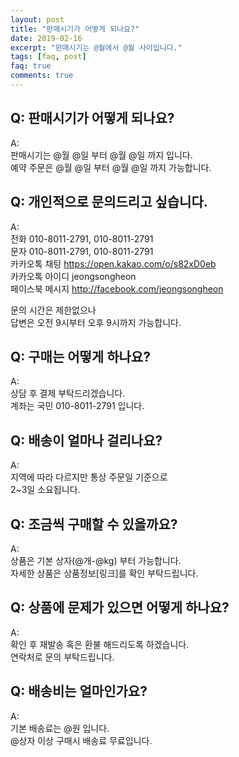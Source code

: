 ```yaml
---
layout: post
title: "판매시기가 어떻게 되나요?"
date: 2019-02-16
excerpt: "판매시기는 @월에서 @월 사이입니다."
tags: [faq, post]
faq: true
comments: true
---
```


## Q: 판매시기가 어떻게 되나요?

A:
<br>
판매시기는 @월 @일 부터 @월 @일 까지 입니다.
<br>
예약 주문은 @월 @일 부터 @월 @일 까지 가능합니다.

## Q: 개인적으로 문의드리고 싶습니다.

A:
<br>
전화 010-8011-2791, 010-8011-2791
<br>
문자 010-8011-2791, 010-8011-2791
<br>
카카오톡 채팅 https://open.kakao.com/o/s82xD0eb
<br>
카카오톡 아이디 jeongsongheon
<br>
페이스북 메시지 http://facebook.com/jeongsongheon

문의 시간은 제한없으나
<br>
답변은 오전 9시부터 오후 9시까지 가능합니다.

## Q: 구매는 어떻게 하나요?

A:
<br>
상담 후 결제 부탁드리겠습니다.
<br>
계좌는 국민 010-8011-2791 입니다.

## Q: 배송이 얼마나 걸리나요?

A:
<br>
지역에 따라 다르지만 통상 주문일 기준으로
<br>
2~3일 소요됩니다.

## Q: 조금씩 구매할 수 있을까요?

A:
<br>
상품은 기본 상자(@개-@kg) 부터 가능합니다.
<br>
자세한 상품은 상품정보[링크]를 확인 부탁드립니다.

## Q: 상품에 문제가 있으면 어떻게 하나요?

A:
<br>
확인 후 재발송 혹은 환불 해드리도록 하겠습니다.
<br>
연락처로 문의 부탁드립니다.

## Q: 배송비는 얼마인가요?

A:
<br>
기본 배송료는 @원 입니다.
<br>
@상자 이상 구매시 배송료 무료입니다.
